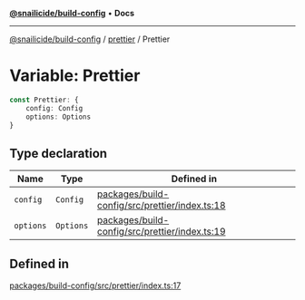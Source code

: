 [**@snailicide/build-config**](../../README.md) • **Docs**

---

[@snailicide/build-config](../../README.md) / [prettier](../README.md) / Prettier

# Variable: Prettier

```ts
const Prettier: {
    config: Config
    options: Options
}
```

## Type declaration

| Name | Type | Defined in |
| --- | --- | --- |
| `config` | `Config` | [packages/build-config/src/prettier/index.ts:18](https://github.com/gbtunney/snailicide-monorepo/blob/864f9979e97eb579a793bd06e883355f7bea5c52/packages/build-config/src/prettier/index.ts#L18) |
| `options` | `Options` | [packages/build-config/src/prettier/index.ts:19](https://github.com/gbtunney/snailicide-monorepo/blob/864f9979e97eb579a793bd06e883355f7bea5c52/packages/build-config/src/prettier/index.ts#L19) |

## Defined in

[packages/build-config/src/prettier/index.ts:17](https://github.com/gbtunney/snailicide-monorepo/blob/864f9979e97eb579a793bd06e883355f7bea5c52/packages/build-config/src/prettier/index.ts#L17)
